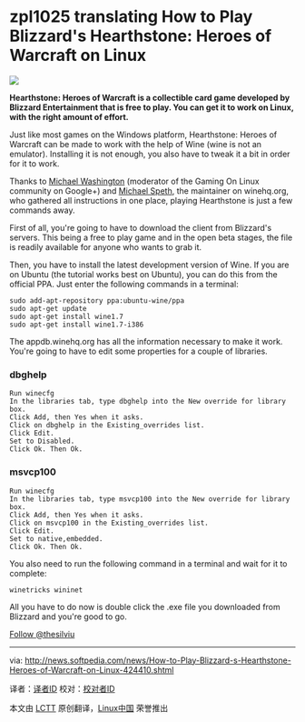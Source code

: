 zpl1025 translating
How to Play Blizzard's Hearthstone: Heroes of Warcraft on Linux
================================================================================
![](http://i1-news.softpedia-static.com/images/news2/How-to-Play-Blizzard-s-Hearthstone-Heroes-of-Warcraft-on-Linux-424410-3.jpg)

**Hearthstone: Heroes of Warcraft is a collectible card game developed by Blizzard Entertainment that is free to play. You can get it to work on Linux, with the right amount of effort.**

Just like most games on the Windows platform, Hearthstone: Heroes of Warcraft can be made to work with the help of Wine (wine is not an emulator). Installing it is not enough, you also have to tweak it a bit in order for it to work. 

Thanks to [Michael Washington][1] (moderator of the Gaming On Linux community on Google+) and [Michael Speth][2], the maintainer on winehq.org, who gathered all instructions in one place, playing Hearthstone is just a few commands away.

First of all, you're going to have to download the client from Blizzard's servers. This being a free to play game and in the open beta stages, the file is readily available for anyone who wants to grab it.

Then, you have to install the latest development version of Wine. If you are on Ubuntu (the tutorial works best on Ubuntu), you can do this from the official PPA. Just enter the following commands in a terminal:

    sudo add-apt-repository ppa:ubuntu-wine/ppa
    sudo apt-get update
    sudo apt-get install wine1.7
    sudo apt-get install wine1.7-i386

The appdb.winehq.org has all the information necessary to make it work. You're going to have to edit some properties for a couple of libraries.

### dbghelp ###

    Run winecfg
    In the libraries tab, type dbghelp into the New override for library box.
    Click Add, then Yes when it asks.
    Click on dbghelp in the Existing_overrides list.
    Click Edit.
    Set to Disabled.
    Click Ok. Then Ok.

### msvcp100 ###

    Run winecfg
    In the libraries tab, type msvcp100 into the New override for library box.
    Click Add, then Yes when it asks.
    Click on msvcp100 in the Existing_overrides list.
    Click Edit.
    Set to native,embedded.
    Click Ok. Then Ok.

You also need to run the following command in a terminal and wait for it to complete:

    winetricks wininet

All you have to do now is double click the .exe file you downloaded from Blizzard and you're good to go.

[Follow @thesilviu][3]

--------------------------------------------------------------------------------

via: http://news.softpedia.com/news/How-to-Play-Blizzard-s-Hearthstone-Heroes-of-Warcraft-on-Linux-424410.shtml

译者：[译者ID](https://github.com/译者ID) 校对：[校对者ID](https://github.com/校对者ID)

本文由 [LCTT](https://github.com/LCTT/TranslateProject) 原创翻译，[Linux中国](http://linux.cn/) 荣誉推出

[1]:https://plus.google.com/u/0/106295000788676760101/posts/aYfwYEoThJw?cfem=1
[2]:http://appdb.winehq.org/objectManager.php?bShowAll=true&bIsQueue=false&bIsRejected=false&sClass=version&sTitle=&sReturnTo=&iId=29747
[3]:https://twitter.com/thesilviu
